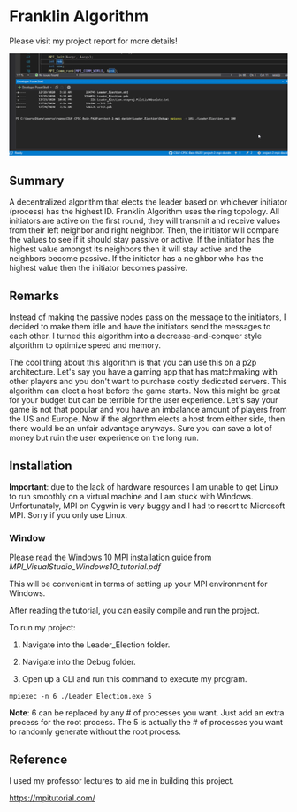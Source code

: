 # Franklin Algorithm
Please visit my project report for more details! 

![mpiexec.gif](https://github.com/LeadProgramming/Franklin-Algorithm/blob/master/mpiexec.gif?raw=true)

## Summary

A decentralized algorithm that elects the leader based on whichever initiator (process) has the highest ID. Franklin Algorithm uses the ring topology. All initiators are active on the first round, they will transmit and receive values from their left neighbor and right neighbor. Then, the initiator will compare the values to see if it should stay passive or active. If the initiator has the highest value amongst its neighbors then it will stay active and the neighbors become passive. If the initiator has a neighbor who has the highest value then the initiator becomes passive. 

## Remarks

Instead of making the passive nodes pass on the message to the initiators, I decided to make them idle and have the initiators send the messages to each other. I turned this algorithm into a decrease-and-conquer style algorithm to optimize speed and memory.

The cool thing about this algorithm is that you can use this on a p2p architecture. Let's say you have a gaming app that has matchmaking with other players and you don't want to purchase costly dedicated servers. This algorithm can elect a host before the game starts. Now this might be great for your budget but can be terrible for the user experience. Let's say your game is not that popular and you have an imbalance amount of players from the US and Europe. Now if the algorithm elects a host from either side, then there would be an unfair advantage anyways. Sure you can save a lot of money but ruin the user experience on the long run.

## Installation

**Important**: due to the lack of hardware resources I am unable to get Linux to run smoothly on a virtual machine and I am stuck with Windows. Unfortunately, MPI on Cygwin is very buggy and I had to resort to Microsoft MPI. Sorry if you only use Linux.

### Window

Please read the Windows 10 MPI installation guide from *MPI_VisualStudio_Windows10_tutorial.pdf*

This will be convenient in terms of setting up your MPI environment for Windows.

After reading the tutorial, you can easily compile and run the project. 

To run my project:

1. Navigate into the Leader_Election folder.

2. Navigate into the Debug folder. 

3. Open up a CLI and run this command to execute my program.

```
mpiexec -n 6 ./Leader_Election.exe 5
```

**Note**: 6 can be replaced by any # of processes you want. Just add an extra process for the root process. The 5 is actually the # of processes you want to randomly generate without the root process.  

## Reference

I used my professor lectures to aid me in building this project.

https://mpitutorial.com/